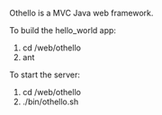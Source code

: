 Othello is a MVC Java web framework.

To build the hello_world app:

1. cd /web/othello
2. ant

To start the server:

1. cd /web/othello
2. ./bin/othello.sh
